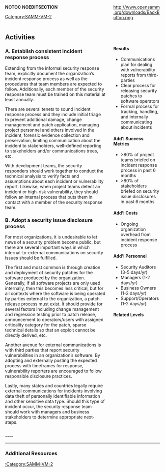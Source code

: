 <div style="float:left; width:65%;">

</div>

<div style="float:right; width:30%;">

[<http://www.opensamm.org/downloads/BackButton.png>](http://www.owasp.org/index.php/SAMM_-_Deployment)

</div>

<div style="width:100%; float:left;">

<div style="width:30%; float:right; padding-top:50px; padding-left:10px;">

#### Results

  - Communications plan for dealing with vulnerability reports from
    third-parties
  - Clear process for releasing security patches to software operators
  - Formal process for tracking, handling, and internally communicating
    about incidents

#### Add’l Success Metrics

  - \>80% of project teams briefed on incident response process in past
    6 months
  - \>80% of stakeholders briefed on security issue disclosures in past
    6 months

#### Add’l Costs

  - Ongoing organization overhead from incident response process

#### Add’l Personnel

  - Security Auditors (3-5 days/yr)
  - Managers (1-2 days/yr)
  - Business Owners (1-2 days/yr)
  - Support/Operators (1-2 days/yr)

#### Related Levels

</div>

<div style="float:left; width:65%;">

## Activities

### A. Establish consistent incident response process

Extending from the informal security response team, explicitly document
the organization’s incident response process as well as the procedures
that team members are expected to follow. Additionally, each member of
the security response team must be trained on this material at least
annually.

There are several tenets to sound incident response process and they
include initial triage to prevent additional damage, change management
and patch application, managing project personnel and others involved in
the incident, forensic evidence collection and preservation, limiting
communication about the incident to stakeholders, well-defined reporting
to stakeholders and/or communications trees, etc.

With development teams, the security responders should work together to
conduct the technical analysis to verify facts and assumptions about
each incident or vulnerability report. Likewise, when project teams
detect an incident or high-risk vulnerability, they should follow an
internal process that puts them in contact with a member of the security
response team.

### B. Adopt a security issue disclosure process

For most organizations, it is undesirable to let news of a security
problem become public, but there are several important ways in which
internal-to-external communications on security issues should be
fulfilled.

The first and most common is through creation and deployment of security
patches for the software produced by the organization. Generally, if all
software projects are only used internally, then this becomes less
critical, but for all contexts where the software is being operated by
parties external to the organization, a patch release process must
exist. It should provide for several factors including change management
and regression testing prior to patch release, announcement to
operators/users with assigned criticality category for the patch, sparse
technical details so that an exploit cannot be directly derived, etc.

Another avenue for external communications is with third parties that
report security vulnerabilities in an organization’s software. By
adopting and externally posting the expected process with timeframes for
response, vulnerability reporters are encouraged to follow responsible
disclosure practices.

Lastly, many states and countries legally require external
communications for incidents involving data theft of personally
identifiable information and other sensitive data type. Should this type
of incident occur, the security response team should work with managers
and business stakeholders to determine appropriate next-steps.

</div>

</div>

<div style="float:left; width:100%;">




\----

-----

### Additional Resources

[:Category:SAMM-VM-2](:Category:SAMM-VM-2 "wikilink")

</div>

__NOTOC__ __NOEDITSECTION__

[Category:SAMM-VM-2](Category:SAMM-VM-2 "wikilink")